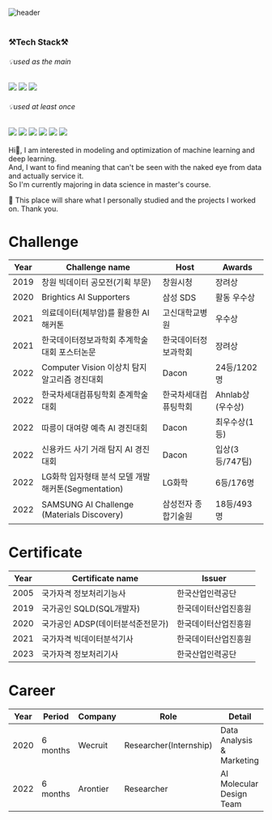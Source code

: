 ![header](https://capsule-render.vercel.app/api?type=slice&color=&text=%20print(LeeJunyoung)%20%20&height=200&fontSize=60) 
<br>
&nbsp;&nbsp;&nbsp;&nbsp;&nbsp;&nbsp;&nbsp;&nbsp;&nbsp;&nbsp;&nbsp;&nbsp;&nbsp;&nbsp;&nbsp;&nbsp;&nbsp;&nbsp;&nbsp;&nbsp;&nbsp;&nbsp;&nbsp;&nbsp;&nbsp;&nbsp;&nbsp;&nbsp;&nbsp;&nbsp;&nbsp;&nbsp;&nbsp;&nbsp;&nbsp;&nbsp;&nbsp;&nbsp;&nbsp;&nbsp;&nbsp;&nbsp;&nbsp;&nbsp;&nbsp;&nbsp;&nbsp;&nbsp;&nbsp;&nbsp;&nbsp;&nbsp;&nbsp;&nbsp;&nbsp;&nbsp;&nbsp;&nbsp;&nbsp;&nbsp;&nbsp;&nbsp;&nbsp;
### ⚒Tech Stack⚒ <br>
###### 💡used as the main<br>

<img src="https://img.shields.io/badge/Python-3766AB?style=flat-square&logo=Python&logoColor=white"/></a> 
<img src="https://img.shields.io/badge/R-276DC3?style=flat-square&logo=R&logoColor=white"/></a>
<img src="https://img.shields.io/badge/MySQL-4479A1?style=flat-square&logo=MySQL&logoColor=white"/></a>

###### 💡used at least once<br>
<img src="https://img.shields.io/badge/Linux-FCC624?style=flat-square&logo=Linux&logoColor=black"/></a>
<img src="https://img.shields.io/badge/javascript-F7DF1E?style=flat-square&logo=javascript&logoColor=black"></a>
<img src="https://img.shields.io/badge/HTML5-E34F26?style=flat-square&logo=html5&logoColor=white">
<img src="https://img.shields.io/badge/CSS-1572B6?style=flat-square&logo=CSS3&logoColor=white">
<img src="https://img.shields.io/badge/NODE.JS-339933?style=flat-square&logo=NODE.JS&logoColor=white">
<img src="https://img.shields.io/badge/PostgreSQL-4169E1?style=flat-square&logo=PostgreSQL&logoColor=white">
<br>
<br>
Hi👋, I am interested in modeling and optimization of machine learning and deep learning.<br>
And, I want to find meaning that can't be seen with the naked eye from data and actually service it. <br>
So I'm currently majoring in data science in master's course.<br>

📣 This place will share what I personally studied and the projects I worked on.
Thank you.


# Challenge

| Year |  Challenge name   | Host | Awards  |
|---|---|---|---|
|2019|창원 빅데이터 공모전(기획 부문)|창원시청|장려상|
|2020|Brightics AI Supporters|삼성 SDS|활동 우수상|
|2021|의료데이터(체부암)를 활용한 AI 해커톤|고신대학교병원|우수상|
|2021|한국데이터정보과학회 추계학술대회 포스터논문|한국데이터정보과학회|장려상|
|2022|Computer Vision 이상치 탐지 알고리즘 경진대회|Dacon|24등/1202명|
|2022|한국차세대컴퓨팅학회 춘계학술대회 |한국차세대컴퓨팅학회|Ahnlab상(우수상)|
|2022|따릉이 대여량 예측 AI 경진대회 |Dacon|최우수상(1등)|
|2022|신용카드 사기 거래 탐지 AI 경진대회 |Dacon|입상(3등/747팀)|
|2022|LG화학 입자형태 분석 모델 개발 해커톤(Segmentation) |LG화학|6등/176명|
|2022|SAMSUNG AI Challenge (Materials Discovery) |삼성전자 종합기술원|18등/493명|


# Certificate
| Year |  Certificate name | Issuer | 
|---|---|---|
|2005|국가자격 정보처리기능사|한국산업인력공단|
|2019|국가공인 SQLD(SQL개발자)|한국데이터산업진흥원|
|2020|국가공인 ADSP(데이터분석준전문가)|한국데이터산업진흥원|
|2021|국가자격 빅데이터분석기사|한국데이터산업진흥원|
|2023|국가자격 정보처리기사|한국산업인력공단|


# Career
| Year | Period |  Company | Role | Detail |
|---|---|---|---|---|
|2020|6 months|Wecruit|Researcher(Internship)|Data Analysis & Marketing|
|2022|6 months|Arontier|Researcher|AI Molecular Design Team|
